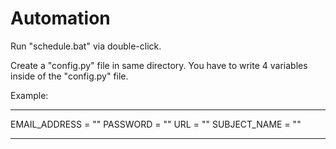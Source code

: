 # Automation

Run "schedule.bat" via double-click.

Create a "config.py" file in same directory.
You have to write 4 variables inside of the "config.py" file.

Example:

---

EMAIL_ADDRESS = "<your email address>"
PASSWORD = "<your account password>"
URL = "<classroom address>"
SUBJECT_NAME = "<partial or full subject name>"

---
